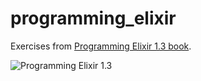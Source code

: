 # programming_elixir
Exercises from [Programming Elixir 1.3 book](https://pragprog.com/book/elixir13/programming-elixir-1-3).

![Programming Elixir 1.3](https://images-na.ssl-images-amazon.com/images/I/41Eq-tMroDL._SX403_BO1,204,203,200_.jpg)
